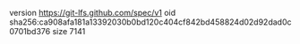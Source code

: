 version https://git-lfs.github.com/spec/v1
oid sha256:ca908afa181a13392030b0bd120c404cf842bd458824d02d92dad0c0701bd376
size 7141
